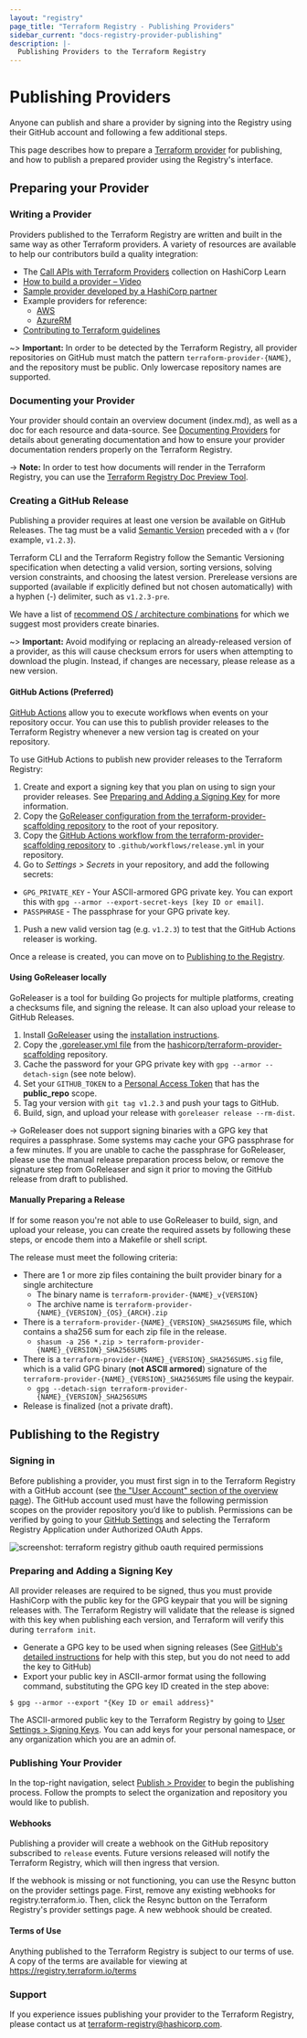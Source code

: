 ```yaml
---
layout: "registry"
page_title: "Terraform Registry - Publishing Providers"
sidebar_current: "docs-registry-provider-publishing"
description: |-
  Publishing Providers to the Terraform Registry
---
```


# Publishing Providers

Anyone can publish and share a provider by signing into the Registry using their GitHub account and following a few additional steps.

This page describes how to prepare a [Terraform provider](/docs/language/providers/index.html) for publishing, and how to publish a prepared provider using the Registry's interface.

## Preparing your Provider

### Writing a Provider

Providers published to the Terraform Registry are written and built in the same way as other Terraform providers. A variety of resources are available to help our contributors build a quality integration:

- The [Call APIs with Terraform Providers](https://learn.hashicorp.com/collections/terraform/providers?utm_source=WEBSITE&utm_medium=WEB_IO&utm_offer=ARTICLE_PAGE&utm_content=DOCS) collection on HashiCorp Learn
- [How to build a provider – Video](https://www.youtube.com/watch?v=2BvpqmFpchI)
- [Sample provider developed by a HashiCorp partner](https://blog.container-solutions.com/write-terraform-provider-part-1)
- Example providers for reference:
    - [AWS](https://github.com/terraform-providers/terraform-provider-aws)
    - [AzureRM](https://github.com/terraform-providers/terraform-provider-azurerm)
- [Contributing to Terraform guidelines](/docs/extend/community/contributing.html)

~> **Important:** In order to be detected by the Terraform Registry, all provider repositories on GitHub must match the pattern `terraform-provider-{NAME}`, and the repository must be public. Only lowercase repository names are supported.

### Documenting your Provider

Your provider should contain an overview document (index.md), as well as a doc for each resource and data-source. See [Documenting Providers](./docs.html) for details about generating documentation and how to ensure your provider documentation renders properly on the Terraform Registry.

-> **Note:** In order to test how documents will render in the Terraform Registry, you can use the [Terraform Registry Doc Preview Tool](https://registry.terraform.io/tools/doc-preview).

### Creating a GitHub Release

Publishing a provider requires at least one version be available on GitHub Releases. The tag must be a valid [Semantic Version](https://semver.org/) preceded with a `v` (for example, `v1.2.3`).

Terraform CLI and the Terraform Registry follow the Semantic Versioning specification when detecting a valid version, sorting versions, solving version constraints, and choosing the latest version. Prerelease versions are supported (available if explicitly defined but not chosen automatically) with a hyphen (-) delimiter, such as `v1.2.3-pre`.

We have a list of [recommend OS / architecture combinations](/docs/registry/providers/os-arch.html) for which we suggest most providers create binaries.

~> **Important:** Avoid modifying or replacing an already-released version of a provider, as this will cause checksum errors for users when attempting to download the plugin. Instead, if changes are necessary, please release as a new version.

#### GitHub Actions (Preferred)

[GitHub Actions](https://docs.github.com/en/actions) allow you to execute workflows when events on your repository occur. You can use this to publish provider releases to the Terraform Registry whenever a new version tag is created on your repository.

To use GitHub Actions to publish new provider releases to the Terraform Registry:

1. Create and export a signing key that you plan on using to sign your provider releases. See [Preparing and Adding a Signing Key](#preparing-and-adding-a-signing-key) for more information.
1. Copy the [GoReleaser configuration from the terraform-provider-scaffolding repository](https://github.com/hashicorp/terraform-provider-scaffolding/blob/main/.goreleaser.yml) to the root of your repository.
1. Copy the [GitHub Actions workflow from the terraform-provider-scaffolding repository](https://github.com/hashicorp/terraform-provider-scaffolding/blob/master/.github/workflows/release.yml) to `.github/workflows/release.yml` in your repository.
1. Go to *Settings > Secrets* in your repository, and add the following secrets:
  * `GPG_PRIVATE_KEY` - Your ASCII-armored GPG private key. You can export this with `gpg --armor --export-secret-keys [key ID or email]`.
  * `PASSPHRASE` - The passphrase for your GPG private key.
1. Push a new valid version tag (e.g. `v1.2.3`) to test that the GitHub Actions releaser is working.

Once a release is created, you can move on to [Publishing to the Registry](#publishing-to-the-registry).

#### Using GoReleaser locally

GoReleaser is a tool for building Go projects for multiple platforms, creating a checksums file, and signing the release. It can also upload your release to GitHub Releases.

1. Install [GoReleaser](https://goreleaser.com) using the [installation instructions](https://goreleaser.com/install/).
1. Copy the [.goreleaser.yml file](https://github.com/hashicorp/terraform-provider-scaffolding/blob/main/.goreleaser.yml) from the [hashicorp/terraform-provider-scaffolding](https://github.com/hashicorp/terraform-provider-scaffolding) repository.
1. Cache the password for your GPG private key with `gpg --armor --detach-sign` (see note below).
1. Set your `GITHUB_TOKEN` to a [Personal Access Token](https://github.com/settings/tokens/new?scopes=public_repo) that has the **public_repo** scope.
1. Tag your version with `git tag v1.2.3` and push your tags to GitHub.
1. Build, sign, and upload your release with `goreleaser release --rm-dist`.

-> GoReleaser does not support signing binaries with a GPG key that requires a passphrase. Some systems may cache your GPG passphrase for a few minutes. If you are unable to cache the passphrase for GoReleaser, please use the manual release preparation process below, or remove the signature step from GoReleaser and sign it prior to moving the GitHub release from draft to published.

#### Manually Preparing a Release

If for some reason you're not able to use GoReleaser to build, sign, and upload your release, you can create the required assets by following these steps, or encode them into a Makefile or shell script.

The release must meet the following criteria:

* There are 1 or more zip files containing the built provider binary for a single architecture
    * The binary name is `terraform-provider-{NAME}_v{VERSION}`
    * The archive name is `terraform-provider-{NAME}_{VERSION}_{OS}_{ARCH}.zip`
* There is a `terraform-provider-{NAME}_{VERSION}_SHA256SUMS` file, which contains a sha256 sum for each zip file in the release.
    * `shasum -a 256 *.zip > terraform-provider-{NAME}_{VERSION}_SHA256SUMS`
* There is a `terraform-provider-{NAME}_{VERSION}_SHA256SUMS.sig` file, which is a valid GPG binary (**not ASCII armored**) signature of the `terraform-provider-{NAME}_{VERSION}_SHA256SUMS` file using the keypair.
    * `gpg --detach-sign terraform-provider-{NAME}_{VERSION}_SHA256SUMS`
* Release is finalized (not a private draft).

## Publishing to the Registry

### Signing in

Before publishing a provider, you must first sign in to the Terraform Registry with a GitHub account (see [the "User Account" section of the overview page](/docs/registry/index.html#user-account)). The GitHub account used must have the following permission scopes on the provider repository you’d like to publish. Permissions can be verified by going to your [GitHub Settings](https://github.com/settings/connections/applications/) and selecting the Terraform Registry Application under Authorized OAuth Apps.

![screenshot: terraform registry github oauth required permissions](./images/github-oauth-permissions.png)

### Preparing and Adding a Signing Key

All provider releases are required to be signed, thus you must provide HashiCorp with the public key for the GPG keypair that you will be signing releases with. The Terraform Registry will validate that the release is signed with this key when publishing each version, and Terraform will verify this during `terraform init`.

- Generate a GPG key to be used when signing releases (See [GitHub's detailed instructions](https://docs.github.com/en/github/authenticating-to-github/generating-a-new-gpg-key) for help with this step, but you do not need to add the key to GitHub)
- Export your public key in ASCII-armor format using the following command, substituting the GPG key ID created in the step above:

```console
$ gpg --armor --export "{Key ID or email address}"
```

The ASCII-armored public key to the Terraform Registry by going to [User Settings > Signing Keys](https://registry.terraform.io/settings/gpg-keys). You can add keys for your personal namespace, or any organization which you are an admin of.


### Publishing Your Provider

In the top-right navigation, select [Publish > Provider](https://registry.terraform.io/publish/provider) to begin the publishing process. Follow the prompts to select the organization and repository you would like to publish.

#### Webhooks

Publishing a provider will create a webhook on the GitHub repository subscribed to `release` events. Future versions released will notify the Terraform Registry, which will then ingress that version.

If the webhook is missing or not functioning, you can use the Resync button on the provider settings page. First, remove any existing webhooks for registry.terraform.io. Then, click the Resync button on the Terraform Registry's provider settings page. A new webhook should be created.

#### Terms of Use

Anything published to the Terraform Registry is subject to our terms of use. A copy of the terms are available for viewing at https://registry.terraform.io/terms

### Support

If you experience issues publishing your provider to the Terraform Registry, please contact us at [terraform-registry@hashicorp.com](mailto:terraform-registry@hashicorp.com).
